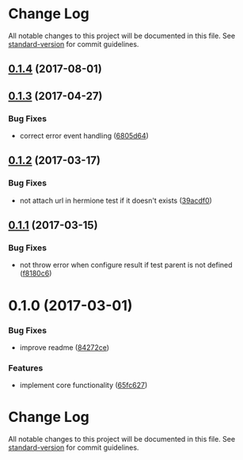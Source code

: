 # Change Log

All notable changes to this project will be documented in this file. See [standard-version](https://github.com/conventional-changelog/standard-version) for commit guidelines.

<a name="0.1.4"></a>
## [0.1.4](https://github.com/gemini-testing/json-reporter/compare/v0.1.3...v0.1.4) (2017-08-01)



<a name="0.1.3"></a>
## [0.1.3](https://github.com/gemini-testing/json-reporter/compare/v0.1.2...v0.1.3) (2017-04-27)


### Bug Fixes

* correct error event handling ([6805d64](https://github.com/gemini-testing/json-reporter/commit/6805d64))



<a name="0.1.2"></a>
## [0.1.2](https://github.com/gemini-testing/json-reporter/compare/v0.1.1...v0.1.2) (2017-03-17)


### Bug Fixes

* not attach url in hermione test if it doesn't exists ([39acdf0](https://github.com/gemini-testing/json-reporter/commit/39acdf0))



<a name="0.1.1"></a>
## [0.1.1](https://github.com/gemini-testing/json-reporter/compare/v0.1.0...v0.1.1) (2017-03-15)


### Bug Fixes

* not throw error when configure result if test parent is not defined ([f8180c6](https://github.com/gemini-testing/json-reporter/commit/f8180c6))



<a name="0.1.0"></a>
# 0.1.0 (2017-03-01)


### Bug Fixes

* improve readme ([84272ce](https://github.com/gemini-testing/json-reporter/commit/84272ce))


### Features

* implement core functionality ([65fc627](https://github.com/gemini-testing/json-reporter/commit/65fc627))



# Change Log

All notable changes to this project will be documented in this file. See [standard-version](https://github.com/conventional-changelog/standard-version) for commit guidelines.

